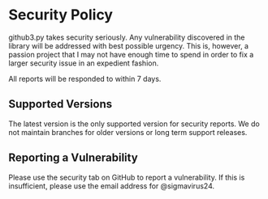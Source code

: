 # Security Policy

github3.py takes security seriously. Any vulnerability discovered in the
library will be addressed with best possible urgency. This is, however,
a passion project that I may not have enough time to spend in order to fix
a larger security issue in an expedient fashion.

All reports will be responded to within 7 days.

## Supported Versions

The latest version is the only supported version for security reports. We do
not maintain branches for older versions or long term support releases.

## Reporting a Vulnerability

Please use the security tab on GitHub to report a vulnerability. If this is
insufficient, please use the email address for @sigmavirus24.
